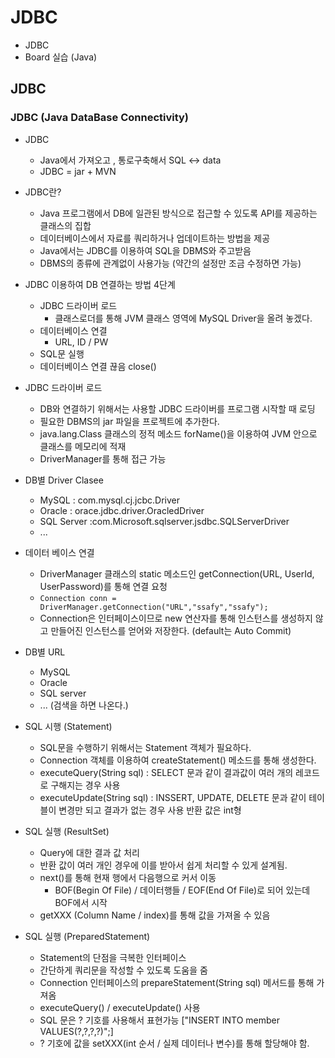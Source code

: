 # JDBC
- JDBC
- Board 실습 (Java)

## JDBC
### JDBC (Java DataBase Connectivity)
- JDBC
    - Java에서 가져오고 , 통로구축해서 SQL <-> data
    - JDBC = jar + MVN
- JDBC란?
    - Java 프로그램에서 DB에 일관된 방식으로 접근할 수 있도록 API를 제공하는 클래스의 집합
    - 데이터베이스에서 자료를 쿼리하거나 업데이트하는 방법을 제공
    - Java에서는 JDBC를 이용하여 SQL을 DBMS와 주고받음
    - DBMS의 종류에 관계없이 사용가능 (약간의 설정만 조금 수정하면 가능)
- JDBC 이용하여 DB 연결하는 방법 4단계
    - JDBC 드라이버 로드
        - 클래스로더를 통해 JVM 클래스 영역에 MySQL Driver을 올려 놓겠다.
    - 데이터베이스 연결 
        - URL, ID / PW
    - SQL문 실행
    - 데이터베이스 연결 끊음 close()
- JDBC 드라이버 로드
    - DB와 연결하기 위해서는 사용할 JDBC 드라이버를 프로그램 시작할 때 로딩
    - 필요한 DBMS의 jar 파일을 프로젝트에 추가한다.
    - java.lang.Class 클래스의 정적 메소드 forName()을 이용하여 JVM 안으로 클래스를 메모리에 적재
    - DriverManager를 통해 접근 가능
- DB별 Driver Clasee
    - MySQL : com.mysql.cj.jcbc.Driver
    - Oracle : orace.jdbc.driver.OracledDriver
    - SQL Server :com.Microsoft.sqlserver.jsdbc.SQLServerDriver
    - ...
- 데이터 베이스 연결
    - DriverManager 클래스의 static 메소드인 getConnection(URL, UserId, UserPassword)를 통해 연결 요청
    - `Connection conn = DriverManager.getConnection("URL","ssafy","ssafy");`
    - Connection은 인터페이스이므로 new 연산자를 통해 인스턴스를 생성하지 않고 만들어진 인스턴스를 얻어와 저장한다. (default는 Auto Commit)

- DB별 URL 
    - MySQL
    - Oracle
    - SQL server 
    - ... (검색을 하면 나온다.)

- SQL 시행 (Statement)
    - SQL문을 수행하기 위해서는 Statement 객체가 필요하다.
    - Connection 객체를 이용하여 createStatement() 메소드를 통해 생성한다.
    - executeQuery(String sql) : SELECT 문과 같이 결과값이 여러 개의 레코드로 구해지는 경우 사용
    - executeUpdate(String sql) : INSSERT, UPDATE, DELETE 문과 같이 테이블이 변경만 되고 결과가 없는 경우 사용 반환 값은 int형
- SQL 실행 (ResultSet)
    - Query에 대한 결과 값 처리
    - 반환 값이 여러 개인 경우에 이를 받아서 쉽게 처리할 수 있게 설계됨.
    - next()를 통해 현재 행에서 다음행으로 커서 이동
        - BOF(Begin Of File) / 데이터행들 / EOF(End Of File)로 되어 있는데 BOF에서 시작
    - getXXX (Column Name / index)를 통해 값을 가져올 수 있음
- SQL 실행 (PreparedStatement)
    - Statement의 단점을 극복한 인터페이스
    - 간단하게 쿼리문을 작성할 수 있도록 도움을 줌
    - Connection 인터페이스의 prepareStatement(String sql) 메서드를 통해 가져옴
    - executeQuery() / executeUpdate() 사용
    - SQL 문은 ? 기호를 사용해서 표현가능 ["INSERT INTO member VALUES(?,?,?,?)";]
    - ? 기호에 값을 setXXX(int 순서 / 실제 데이터나 변수)를 통해 할당해야 함.